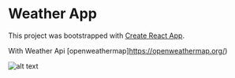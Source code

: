 # Weather App

This project was bootstrapped with [Create React App](https://github.com/facebook/create-react-app).

With Weather Api  [openweathermap]https://openweathermap.org/)


![alt text](https://raw.githubusercontent.com/denisdanailov/app-cap/main/Screen-img.png)


